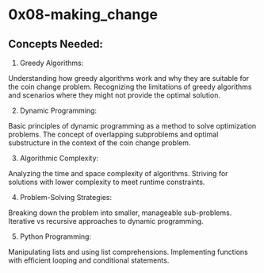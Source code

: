 # 0x08-making_change

## Concepts Needed:

1. Greedy Algorithms:

Understanding how greedy algorithms work and why they are suitable for the coin change problem.
Recognizing the limitations of greedy algorithms and scenarios where they might not provide the optimal solution.

2. Dynamic Programming:

Basic principles of dynamic programming as a method to solve optimization problems.
The concept of overlapping subproblems and optimal substructure in the context of the coin change problem.

3. Algorithmic Complexity:

Analyzing the time and space complexity of algorithms.
Striving for solutions with lower complexity to meet runtime constraints.

4. Problem-Solving Strategies:

Breaking down the problem into smaller, manageable sub-problems.
Iterative vs recursive approaches to dynamic programming.

5. Python Programming:

Manipulating lists and using list comprehensions.
Implementing functions with efficient looping and conditional statements.